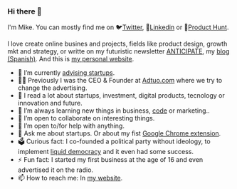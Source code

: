 ### Hi there 👋

I'm Mike. You can mostly find me on 🐦[Twitter](https://twitter.com/ivarsmas), 💼[Linkedin](https://www.linkedin.com/in/ivarsmas) or 👷[Product Hunt](https://www.producthunt.com/@ivarsmas).

I love create online busines and projects, fields like product design, growth mkt and strategy, or writte on my futuristic newsletter [ANTICIPATE](https://anticipate.substack.com), my [blog](https://en.ivarsmas.com) [(Spanish)](https://es.ivarsmas.com). And this is [my personal website](https://www.ivarsmas.com).

- 🔭 I’m currently [advising startups](https://me.volley.app/ivarsmas).
- 👨‍💻 Previously I was the CEO & Founder at [Adtuo.com](https://adtuo.com) where we try to change the advertising. 
- 📖 I read a lot about startups, investment, digital products, tecnology or innovation and future.
- 🌱 I’m always learning new things in business, [code](https://github.com/ivarsmas?tab=repositories) or marketing..
- 👯 I’m open to collaborate on interesting things.
- 🤔 I’m open to/for help with anything.
- 💬 Ask me about startups. Or about my fist [Google Chrome extension](https://chrome.google.com/webstore/detail/find-on-crunchbase/jpmknenmadaaedlpkpboakopihcaiijf).
- 🗳 Curious fact: I co-founded a political party without ideology, to implement [liquid democracy](https://en.wikipedia.org/wiki/Liquid_Democracy) and it even had some success.
- ⚡ Fun fact: I started my first business at the age of 16 and even advertised it on the radio.
- 📫 How to reach me: In [my website](https://www.ivarsmas.com/contact).
